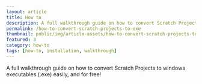 ```yaml
---
layout: article
title: How to 
description: A full walkthrough guide on how to convert Scratch Projects to windows executables (.exe) easily, and for free!
permalink: /how-to-convert-scratch-projects-to-exe
thumbnail: public/img/article-assets/how-to-convert-scratch-projects-to-exe/thumb.png
featured: 3
category: how-to
tags: [how-to, installation, walkthrough]
---
```


A full walkthrough guide on how to convert Scratch Projects to windows executables (.exe) easily, and for free!
